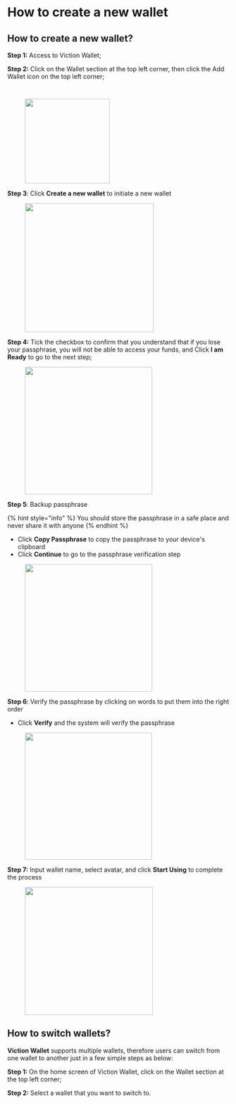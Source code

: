 # How to create a new wallet

## How to create a new wallet? <a href="#how-to-create-a-new-wallet" id="how-to-create-a-new-wallet"></a>

**Step 1:** Access to Viction Wallet;

**Step 2:** Click on the Wallet section at the top left corner, then click the Add Wallet icon on the top left corner;

<div>

<figure><img src="../../../../.gitbook/assets/image (48).png" alt=""><figcaption></figcaption></figure>

 

<figure><img src="../../../../.gitbook/assets/image (109).png" alt=""><figcaption></figcaption></figure>

</div>

<figure><img src="../../../../.gitbook/assets/image (49).png" alt="" width="192"><figcaption></figcaption></figure>



**Step 3**: Click **Create a new wallet** to initiate a new wallet

<figure><img src="../../../../.gitbook/assets/image (50).png" alt="" width="292"><figcaption></figcaption></figure>

**Step 4:** Tick the checkbox to confirm that you understand that if you lose your passphrase, you will not be able to access your funds, and Click **I am Ready** to go to the next step;

<figure><img src="../../../../.gitbook/assets/image (51).png" alt="" width="289"><figcaption></figcaption></figure>

**Step 5**: Backup passphrase

{% hint style="info" %}
You should store the passphrase in a safe place and never share it with anyone
{% endhint %}

* Click **Copy Passphrase** to copy the passphrase to your device's clipboard
* Click **Continue** to go to the passphrase verification step

<figure><img src="../../../../.gitbook/assets/image (53).png" alt="" width="289"><figcaption></figcaption></figure>

**Step 6**: Verify the passphrase by clicking on words to put them into the right order

* Click **Verify** and the system will verify the passphrase

<figure><img src="../../../../.gitbook/assets/image (56).png" alt="" width="288"><figcaption></figcaption></figure>

**Step 7:** Input wallet name, select avatar, and click **Start Using** to complete the process

<figure><img src="../../../../.gitbook/assets/image (57).png" alt="" width="290"><figcaption></figcaption></figure>

## How to switch wallets? <a href="#how-to-switch-wallet" id="how-to-switch-wallet"></a>

**Viction Wallet** supports multiple wallets, therefore users can switch from one wallet to another just in a few simple steps as below:

**Step 1:** On the home screen of Viction Wallet, click on the Wallet section at the top left corner;

**Step 2:** Select a wallet that you want to switch to.
